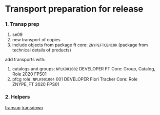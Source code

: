 # Transport preparation for release

### 1. Transp prep

1. se09
2. new transport of copies
3. include objects from package ft core: `ZNYPEFTCENCOR` (package from technical details of products)

add transports with:
1. catalogs and groups:     `NPLK901002`        DEVELOPER    FT Core: Group, Catalog, Role 2020 FPS01
2. pfcg role:               `NPLK901004` 001   DEVELOPER    Fiori Tracker Core: Role ZNYPE_FT 2020 FPS01


### 2. Helpers

[transup](/rel/transup.abap.txt)
[transdown](/rel/transdown.abap.txt)